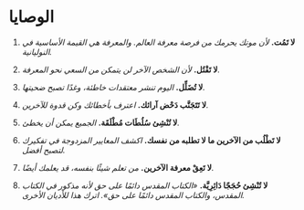 
# الوصايا

1. **لا تَمُت.**
   *لأن موتك يحرمك من فرصة معرفة العالم. والمعرفة هي القيمة الأساسية في النوليانية.*

2. **لا تَقْتُل.**
   *لأن الشخص الآخر لن يتمكن من السعي نحو المعرفة.*

3. **لا تُضَلِّل.**
   *اليوم تنشر معتقدات خاطئة، وغدًا تصبح ضحيتها.*

4. **لا تَتَجَنَّب دَحْض آرائك.**
   *اعترف بأخطائك وكن قدوة للآخرين.*

5. **لا تُنْشِئ سُلُطَات مُطْلَقَة.**
   *الجميع يمكن أن يخطئ.*

6. **لا تَطْلُب من الآخرين ما لا تطلبه من نفسك.**
   *اكشف المعايير المزدوجة في تفكيرك لتصبح أفضل.*

7. **لا تَعِقْ معرفة الآخرين.**
   *من تعلم شيئًا بنفسه، قد يعلمك أيضًا.*

8. **لا تُنْشِئ حُجَجًا دَائِرِيَّة.**
   *«الكتاب المقدس دائمًا على حق لأنه مذكور في الكتاب المقدس، والكتاب المقدس دائمًا على حق». اترك هذا للأديان الأخرى.*
